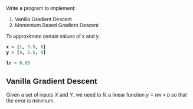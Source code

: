 <style>
h1, h2, h3 {
font-family: "Inria Serif Light", sans-serif;
}
body { 
font-family: "IBM Plex Sans", sans-serif;
font-weight: 400;
}

code { 
font-weight: 600;
}
</style>

Write a program to implement:

1. Vanilla Gradient Descent
2. Momentum Based Gradient Descent

To approximate certain values of x and y.

```python
x = [1, 3.5, 6]
y = [4, 5.5, 9]

lr = 0.05
```

## Vanilla Gradient Descent

Given a set of inputs $X$ and $Y$, we need to fit a linear function $y = wx + b$ so that the error is minimum.


